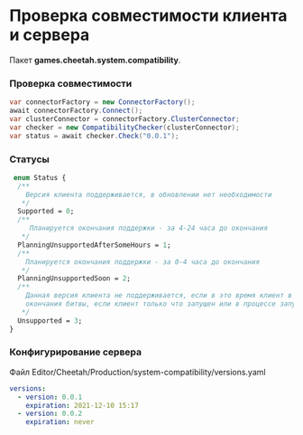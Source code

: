 # Проверка совместимости клиента и сервера

Пакет **games.cheetah.system.compatibility**.

### Проверка совместимости

```csharp
var connectorFactory = new ConnectorFactory();
await connectorFactory.Connect();
var clusterConnector = connectorFactory.ClusterConnector;
var checker = new CompatibilityChecker(clusterConnector);
var status = await checker.Check("0.0.1");
```

### Статусы

```protobuf
 enum Status {
  /**
    Версия клиента поддерживается, в обновлении нет необходимости
   */
  Supported = 0;
  /**
     Планируется окончания поддержки - за 4-24 часа до окончания
   */
  PlanningUnsupportedAfterSomeHours = 1;
  /**
    Планируется окончания поддержки - за 0-4 часа до окончания
   */
  PlanningUnsupportedSoon = 2;
  /**
    Данная версия клиента не поддерживается, если в это время клиент в битве - необходимо обновить клиент после
    окончания битвы, если клиент только что запущен или в процессе запуска - необходимо принудительное обновление
   */
  Unsupported = 3;
}
```

### Конфигурирование сервера

Файл Editor/Cheetah/Production/system-compatibility/versions.yaml

```yaml
versions:
  - version: 0.0.1
    expiration: 2021-12-10 15:17
  - version: 0.0.2
    expiration: never
```